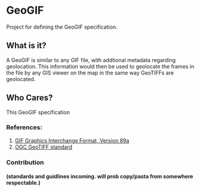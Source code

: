 # GeoGIF
Project for defining the GeoGIF specification.

## What is it?
A GeoGIF is similar to any GIF file, with addtional metadata regarding geolocation. This information would then be used to geolocate the frames in the file by any GIS viewer on the map in the same way GeoTIFFs are geolocated.

## Who Cares?
This GeoGIF specification

### References:

1. [GIF Graphics Interchange Format, Version 89a](https://www.loc.gov/preservation/digital/formats/fdd/fdd000133.shtml)
2. [OGC GeoTIFF standard](https://docs.ogc.org/is/19-008r4/19-008r4.html)



### Contribution
#### (standards and guidlines incoming. will prob copy/pasta from somewhere respectable.)
